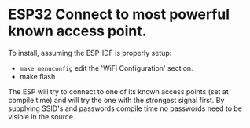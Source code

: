 # ESP32 Connect to most powerful known access point. #

To install, assuming the ESP-IDF is properly setup:

- `make menuconfig` edit the 'WiFi Configuration' section.
- make flash

The ESP will try to connect to one of its known access points (set at compile 
time) and will try the one with the strongest signal first. By supplying 
SSID's and passwords compile time no passwords need to be visible in the
source.


